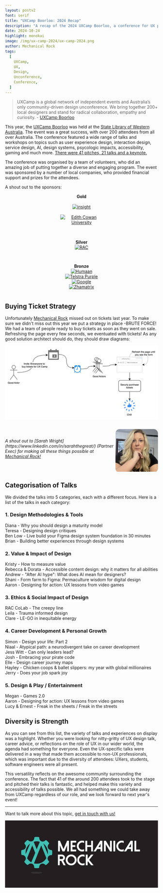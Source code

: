 ```yaml
---
layout: postv2
font: serif
title: "UXCamp Boorloo: 2024 Recap"
description: "A recap of the 2024 UXCamp Boorloo, a conference for UX professionals"
date: 2024-10-24
highlight: monokai
image: /img/ux-camp-2024/ux-camp-2024.png
author: Mechanical Rock
tags:
  [
    UXCamp,
    UX,
    Design,
    Unconference,
    Conference,
  ]
---
```



> UXCamp is a global network of independent events and Australia’s only community-driven design unconference. We bring together 200+ local designers and stand for radical collaboration, empathy and curiosity. - [UXCamp Boorloo](https://uxcamp.au/)

This year, the [UXCamp Boorloo](https://uxcamp.au/) was held at the [State Library of Western Australia](https://slwa.wa.gov.au/). The event was a great success, with over 200 attendees from all over Australia. The conference featured a wide range of talks and workshops on topics such as user experience design, interaction design, service design, AI, design systems, psycologic impacts, accessibility, gaming and much more. [There were 41 pitches, 21 talks and a keynote.](https://uxcamp.au/agenda/)

The conference was organised by a team of volunteers, who did an amazing job of putting together a diverse and engaging program. The event was sponsored by a number of local companies, who provided financial support and prizes for the attendees. 

A shout out to the sponsors:

<center style="max-width:10em;display:flex;flex-direction:column;justify-content:center;align-items:center;margin:0 auto;">
  <b>Gold</b><br />
  <a href="https://au.insight.com/en_AU/home.html"><img alt="insight" src="/img/ux-camp-2024/insight.avif"/></a><br />
  <a href="https://www.ecu.edu.au/"><img alt="Edith Cowan University" src="/img/ux-camp-2024/ecu.avif"/></a><br />

  <br /><b>Silver</b><br />
  <a href="https://www.rac.com.au/"><img alt="RAC" src="/img/ux-camp-2024/rac.avif"/></a><br />

  <br /><b>Bronze</b><br />
  <a href="https://www.humaan.com/"><img alt="Humaan" src="/img/ux-camp-2024/humaan.avif"/></a><br />
  <a href="https://purple.telstra.com/"><img alt="Telstra Purple" src="/img/ux-camp-2024/telstrapurple.avif"/></a><br />
  <a href="https://about.google/google-in-australia/"><img alt="Google" src="/img/ux-camp-2024/google.avif"/></a><br />
  <a href="https://zhamatix.com/"><img alt="Zhamatrix" src="/img/ux-camp-2024/zhamatix.avif"/></a><br />
</center>

## Buying Ticket Strategy

Unfortunately [Mechanical Rock](https://www.mechanicalrock.io/) missed out on tickets last year. To make sure we didn't miss out this year we put a strategy in place -BRUTE FORCE! We had a team of people ready to buy tickets as soon as they went on sale. Refreshing the page every few seconds, we eventuated with tickets! As any good solution architect should do, they should draw diagrams:

![Buying Ticket Strategy](/img/ux-camp-2024/buying-ticket-strategy.png)

<div style="display:flex;flex-direction:row;align-items:center;">
  <p><em>A shout out to [Sarah Wright](https://www.linkedin.com/in/sarahthegreat/) (Partner Exec) for making all these things possible at <a href="https://www.mechanicalrock.io/">Mechanical Rock!</a></em></p>
  <div style="margin-top:1em;max-width:10em;margin-left:auto;margin-right:auto;border-radius:1em;overflow:hidden;">
    <img alt="Sarah Wright, Mechanical Rock's Partner Exec" src="/img/ux-camp-2024/sarah-wright.png" />
  </div>
</div>


## Categorisation of Talks

We divided the talks into 5 categories, each with a different focus. Here is a list of the talks in each category:

### 1. Design Methodologies & Tools
Diana - Why you should design a maturity model<br />
Teresa - Designing design critiques<br />
Ben Low - Live build your Figma design system foundation in 30 minutes<br />
Brian - Building better experiences through design systems<br />

### 2. Value & Impact of Design
Kristy - How to measure value<br />
Rebecca & Dorata - Accessible content design: why it matters for all abilities<br />
Andrew - "After AI hype": What does AI mean for designers?<br />
Shani - Form farm to Figma: Permaculture wisdom for digital design<br />
Aaron - Designing for action: UX lessons from video games<br />

### 3. Ethics & Social Impact of Design
RAC CoLab - The creepy line<br />
Leila - Trauma informed design<br />
Clare - LE-GO in inequitable energy<br />

### 4. Career Development & Personal Growth
Simon - Design your life: Part 2<br />
Niaal - Atypical path: a neurodivergent take on career development<br />
Jess Witt - Can only leaders lead?<br />
Josh - Embracing your pirate code<br />
Elle - Design career journey maps<br />
Hayley - Chicken coops & ballet slippers: my year with global millionaires<br />
Jerry - Does your job spark joy<br />

### 5. Design & Play / Entertainment
Megan - Games 2.0<br />
Aaron - Designing for action: UX lessons from video games<br />
Lucy & Ernest - Freak in the sheets / Freak in the streets<br />

## Diversity is Strength

As you can see from this list, the variety of talks and experiences on display was a highlight. 
Whether you were looking for nitty-gritty of UX design talk, career advice, or reflections on the role
of UX in our wider world, the agenda had something for everyone. Even the UX-specific talks were delivered
in a way that made them accessible to non-UX professionals, which was important due to the diversity of attendees: 
UXers, students, software engineers were all present.

This versatility reflects on the awesome community surrounding the conference. The fact that 41 of the around 200 
attendees took to the stage and pitched their talks is fantastic, and helped make this variety and accessibility
of talks possible. We all had something we could take away from UXCamp regardless of our role, and we look forward
to next year's event!

---

Want to talk more about this topic, [get in touch with us!](https://www.mechanicalrock.io/lets-get-started)

![Mechanical Rock Logo](/img/mr-logo-dark-landscape.jpg)
